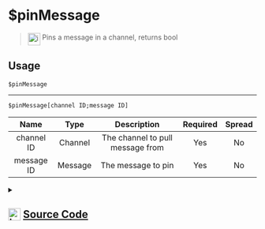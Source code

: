 # $pinMessage
> <img align="top" src="https://upload.wikimedia.org/wikipedia/commons/thumb/e/e4/Infobox_info_icon.svg/160px-Infobox_info_icon.svg.png?20150409153300" alt="image" width="25" height="auto"> Pins a message in a channel, returns bool
## Usage
```
$pinMessage
```
---
```
$pinMessage[channel ID;message ID]
```
| Name | Type | Description | Required | Spread
| :---: | :---: | :---: | :---: | :---: |
channel ID | Channel | The channel to pull message from | Yes | No
message ID | Message | The message to pin | Yes | No
<details>
<summary>
    
## <img align="top" src="https://cdn4.iconfinder.com/data/icons/iconsimple-logotypes/512/github-512.png" alt="image" width="25" height="auto">  [Source Code](https://github.com/tryforge/ForgeScript-V2/blob/main/src/native/pinMessage.ts)
    
</summary>
    
```ts
import { BaseChannel } from "discord.js"
import { ArgType, NativeFunction, Return } from "../structures"
import { noop } from "lodash"

export default new NativeFunction({
    name: "$pinMessage",
    version: "1.1.0",
    description: "Pins a message in a channel, returns bool",
    brackets: false,
    unwrap: true,
    args: [
        {
            name: "channel ID",
            description: "The channel to pull message from",
            rest: false,
            required: true,
            type: ArgType.Channel,
            check: (i: BaseChannel) => i.isTextBased()
        },
        {
            name: "message ID",
            description: "The message to pin",
            rest: false,
            required: true,
            pointer: 0,
            type: ArgType.Message
        }
    ],
    async execute(ctx, [, m ]) {
        const msg = m ?? ctx.message
        return this.success(
            !!(await msg.pin().catch(noop))
        )
    },
})
```
    
</details>